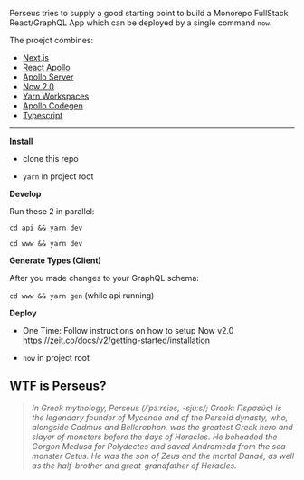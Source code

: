 Perseus tries to supply a good starting point to build a Monorepo FullStack React/GraphQL App which can be deployed by a single command `now`.

The proejct combines:

- [Next.js](https://github.com/zeit/next.js/)
- [React Apollo](https://github.com/apollographql/react-apollo)
- [Apollo Server](https://github.com/apollographql/apollo-server)
- [Now 2.0](https://github.com/zeit/now-cli)
- [Yarn Workspaces](https://yarnpkg.com/lang/en/docs/workspaces/)
- [Apollo Codegen](https://github.com/apollographql/apollo-tooling)
- [Typescript](https://github.com/Microsoft/TypeScript)

---

**Install**

- clone this repo

- `yarn` in project root

**Develop**

Run these 2 in parallel:

`cd api && yarn dev`

`cd www && yarn dev`

**Generate Types (Client)**

After you made changes to your GraphQL schema:

`cd www && yarn gen` (while api running)

**Deploy**

- One Time: Follow instructions on how to setup Now v2.0 https://zeit.co/docs/v2/getting-started/installation

- `now` in project root

## WTF is Perseus?

> _In Greek mythology, Perseus (/ˈpɜːrsiəs, -sjuːs/; Greek: Περσεύς) is the legendary founder of Mycenae and of the Perseid dynasty, who, alongside Cadmus and Bellerophon, was the greatest Greek hero and slayer of monsters before the days of Heracles. He beheaded the Gorgon Medusa for Polydectes and saved Andromeda from the sea monster Cetus. He was the son of Zeus and the mortal Danaë, as well as the half-brother and great-grandfather of Heracles._
